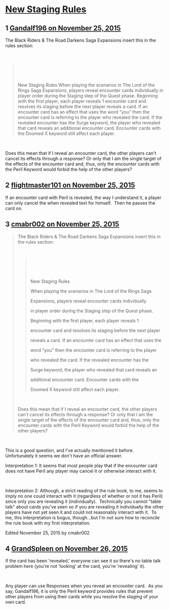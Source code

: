 # [New Staging Rules](https://community.fantasyflightgames.com/topic/194370-new-staging-rules/)

## 1 [Gandalf196 on November 25, 2015](https://community.fantasyflightgames.com/topic/194370-new-staging-rules/?do=findComment&comment=1907526)

The Black Riders & The Road Darkens Saga Expansions insert this in the rules section:

 

>  
> 
>  
> 
> New Staging Rules
> When playing the scenarios in The Lord of the Rings Saga
> Expansions, players reveal encounter cards individually
> in player order during the Staging step of the Quest phase.
> Beginning with the first player, each player reveals 1
> encounter card and resolves its staging before the next player
> reveals a card. If an encounter card has an effect that uses the
> word “you” then the encounter card is referring to the player
> who revealed the card. If the revealed encounter has the
> Surge keyword, the player who revealed that card reveals an
> additional encounter card. Encounter cards with the
> Doomed X keyword still affect each player.

 

Does this mean that if I reveal an encounter card, the other players can't cancel its effects through a response? Or only that I am the single target of the effects of the encounter card and, thus, only the encounter cards with the Peril Keyword would forbid the help of the other players?

## 2 [flightmaster101 on November 25, 2015](https://community.fantasyflightgames.com/topic/194370-new-staging-rules/?do=findComment&comment=1907562)

If an encounter card with Peril is revealed, the way I understand it, a player can only cancel the when revealed text for himself.  Then he passes the card on.

## 3 [cmabr002 on November 25, 2015](https://community.fantasyflightgames.com/topic/194370-new-staging-rules/?do=findComment&comment=1907636)

> The Black Riders & The Road Darkens Saga Expansions insert this in the rules section:
> 
>  
> 
> >  
> > 
> >  
> > 
> > New Staging Rules
> > 
> > When playing the scenarios in The Lord of the Rings Saga
> > 
> > Expansions, players reveal encounter cards individually
> > 
> > in player order during the Staging step of the Quest phase.
> > 
> > Beginning with the first player, each player reveals 1
> > 
> > encounter card and resolves its staging before the next player
> > 
> > reveals a card. If an encounter card has an effect that uses the
> > 
> > word “you” then the encounter card is referring to the player
> > 
> > who revealed the card. If the revealed encounter has the
> > 
> > Surge keyword, the player who revealed that card reveals an
> > 
> > additional encounter card. Encounter cards with the
> > 
> > Doomed X keyword still affect each player.
> 
>  
> 
> Does this mean that if I reveal an encounter card, the other players can't cancel its effects through a response? Or only that I am the single target of the effects of the encounter card and, thus, only the encounter cards with the Peril Keyword would forbid the help of the other players?

 

This is a good question, and I've actually mentioned it before.  Unfortunately it seems we don't have an official answer.

Interpretation 1: It seems that most people play that if the encounter card does not have Peril any player may cancel it or otherwise interact with it. 

 

Interpretation 2: Although, a strict reading of the rule book, to me, seems to imply no one could interact with it (regardless of whether or not it has Peril) since only you are revealing it (individually).  Technically you cannot "table talk" about cards you've seen so if you are revealing it individually the other players have not yet seen it and could not reasonably interact with it.  To me, this interpretation is bogus, though...but I'm not sure how to reconcile the rule book with my first interpretation.

Edited November 25, 2015 by cmabr002

## 4 [GrandSpleen on November 26, 2015](https://community.fantasyflightgames.com/topic/194370-new-staging-rules/?do=findComment&comment=1908070)

If the card has been 'revealed,' everyone can see it so there's no table talk problem here (you're not 'looking' at the card, you're 'revealing' it).

 

Any player can use Responses when you reveal an encounter card.  As you say, Gandalf196, it is only the Peril keyword provides rules that prevent other players from using their cards while you resolve the staging of your own card.

